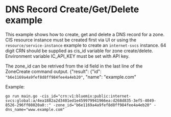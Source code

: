 # DNS Record Create/Get/Delete example

This example shows how to create, get and delete a DNS record for a zone. CIS resource instance must be created first via UI or using the `resource/service-instance` example to create an `internet-svcs` instance. 64 digit CRN should be supplied as cis_id variable for zone create/delete. Environment variable IC_API_KEY must be set with API key. 

The zone_id can be retrived from the id field in the last line of the ZoneCreate command output.
{"result": {"id": `"b6e1169a4a9fef8d8ff984fee4a4eb20"`, "name": "example.com"

Example: 
```
go run main.go -cis_id="crn:v1:bluemix:public:internet-svcs:global:a/4ea1882a2d3401ed1e459979941966ea:d268d835-3ef5-4049-8526-296ff08020a0::" -zone_id="b6e1169a4a9fef8d8ff984fee4a4eb20" -dns_name="www.example.com"
```